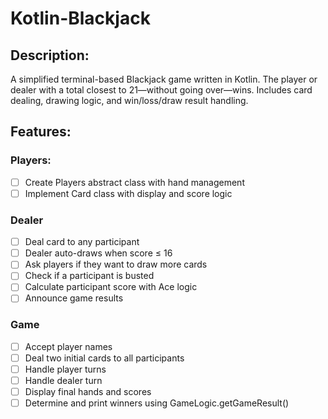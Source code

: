 # Kotlin-Blackjack

## Description:
A simplified terminal-based Blackjack game written in Kotlin.
The player or dealer with a total closest to 21—without going over—wins.
Includes card dealing, drawing logic, and win/loss/draw result handling.

## Features: 
### Players:
- [ ] Create Players abstract class with hand management
- [ ] Implement Card class with display and score logic

### Dealer
- [ ] Deal card to any participant
- [ ] Dealer auto-draws when score ≤ 16
- [ ] Ask players if they want to draw more cards
- [ ] Check if a participant is busted
- [ ] Calculate participant score with Ace logic
- [ ] Announce game results

### Game
- [ ] Accept player names
- [ ] Deal two initial cards to all participants
- [ ] Handle player turns
- [ ] Handle dealer turn
- [ ] Display final hands and scores
- [ ] Determine and print winners using GameLogic.getGameResult()